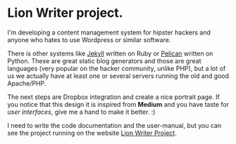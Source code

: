 # Lion Writer project.

I'm developing a content management system for hipster hackers and anyone who hates to use Wordpress or similar software.

There is other systems like [Jekyll](https://github.com/mojombo/jekyll) written on Ruby or [Pelican](https://github.com/ametaireau/pelican) written on Python. These are great static blog generators and those are great languages (very popular on the hacker community, unlike PHP), but a lot of us we actually have at least one or several servers running the old and good Apache/PHP.

The next steps are Dropbox integration and create a nice portrait page. If you notice that this design it is inspired from **Medium** and you have taste for *user* *interfaces*, give me a hand to make it better. :)

I need to write the code documentation and the user-manual, but you can see the project running on the website [Lion Writer Project](http://lionwriter.org/).